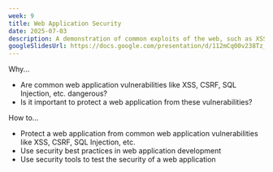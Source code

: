 ```yaml
---
week: 9
title: Web Application Security
date: 2025-07-03
description: A demonstration of common exploits of the web, such as XSS, CSRF, SQL Injection, etc. How to protect a web application from these attacks.
googleSlidesUrl: https://docs.google.com/presentation/d/112mCq00v238Tz_jHZZFjgBZ5_lv0GrUps2LpnsTvjqM/
---
```


Why...

- Are common web application vulnerabilities like XSS, CSRF, SQL Injection, etc. dangerous?
- Is it important to protect a web application from these vulnerabilities?

How to...

- Protect a web application from common web application vulnerabilities like XSS, CSRF, SQL Injection, etc.
- Use security best practices in web application development
- Use security tools to test the security of a web application
